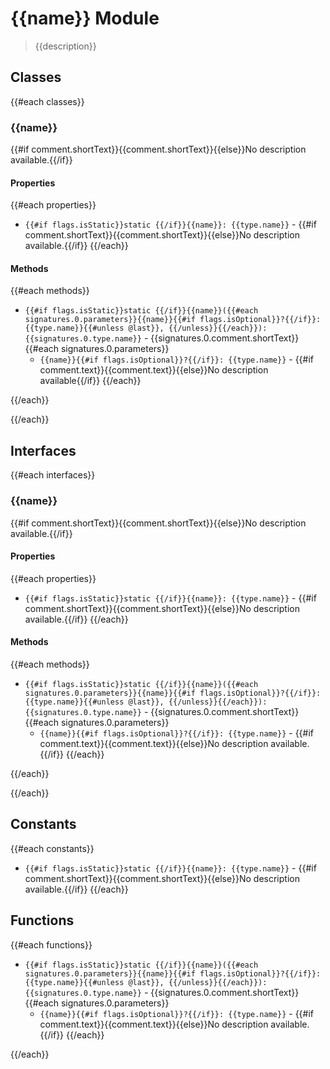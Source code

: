 # {{name}} Module

> {{description}}

## Classes

{{#each classes}}

### {{name}}

{{#if comment.shortText}}{{comment.shortText}}{{else}}No description available.{{/if}}

#### Properties

{{#each properties}}
* `{{#if flags.isStatic}}static {{/if}}{{name}}: {{type.name}}` - {{#if comment.shortText}}{{comment.shortText}}{{else}}No description available.{{/if}}
{{/each}}

#### Methods

{{#each methods}}

* `{{#if flags.isStatic}}static {{/if}}{{name}}({{#each signatures.0.parameters}}{{name}}{{#if flags.isOptional}}?{{/if}}: {{type.name}}{{#unless @last}}, {{/unless}}{{/each}}): {{signatures.0.type.name}}` - {{signatures.0.comment.shortText}}
  {{#each signatures.0.parameters}}
  * `{{name}}{{#if flags.isOptional}}?{{/if}}: {{type.name}}` - {{#if comment.text}}{{comment.text}}{{else}}No description available{{/if}}
  {{/each}}

{{/each}}

{{/each}}

## Interfaces

{{#each interfaces}}

### {{name}}

{{#if comment.shortText}}{{comment.shortText}}{{else}}No description available.{{/if}}

#### Properties

{{#each properties}}
* `{{#if flags.isStatic}}static {{/if}}{{name}}: {{type.name}}` - {{#if comment.shortText}}{{comment.shortText}}{{else}}No description available.{{/if}}
{{/each}}

#### Methods

{{#each methods}}

* `{{#if flags.isStatic}}static {{/if}}{{name}}({{#each signatures.0.parameters}}{{name}}{{#if flags.isOptional}}?{{/if}}: {{type.name}}{{#unless @last}}, {{/unless}}{{/each}}): {{signatures.0.type.name}}` - {{signatures.0.comment.shortText}}
  {{#each signatures.0.parameters}}
  * `{{name}}{{#if flags.isOptional}}?{{/if}}: {{type.name}}` - {{#if comment.text}}{{comment.text}}{{else}}No description available.{{/if}}
  {{/each}}

{{/each}}

{{/each}}

## Constants

{{#each constants}}
* `{{#if flags.isStatic}}static {{/if}}{{name}}: {{type.name}}` - {{#if comment.shortText}}{{comment.shortText}}{{else}}No description available.{{/if}}
{{/each}}

## Functions

{{#each functions}}

* `{{#if flags.isStatic}}static {{/if}}{{name}}({{#each signatures.0.parameters}}{{name}}{{#if flags.isOptional}}?{{/if}}: {{type.name}}{{#unless @last}}, {{/unless}}{{/each}}): {{signatures.0.type.name}}` - {{signatures.0.comment.shortText}}
  {{#each signatures.0.parameters}}
  * `{{name}}{{#if flags.isOptional}}?{{/if}}: {{type.name}}` - {{#if comment.text}}{{comment.text}}{{else}}No description available.{{/if}}
  {{/each}}

{{/each}}
